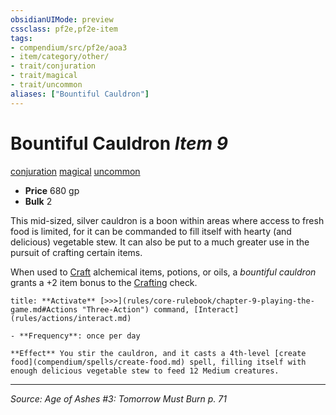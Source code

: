 ```yaml
---
obsidianUIMode: preview
cssclass: pf2e,pf2e-item
tags:
- compendium/src/pf2e/aoa3
- item/category/other/
- trait/conjuration
- trait/magical
- trait/uncommon
aliases: ["Bountiful Cauldron"]
---
```

# Bountiful Cauldron *Item 9*  
[conjuration](conjuration.md "Conjuration School Trait")  [magical](magical.md "Magical Item Trait")  [uncommon](uncommon.md "Uncommon Rarity Trait")  

- **Price** 680 gp
- **Bulk** 2

This mid-sized, silver cauldron is a boon within areas where access to fresh food is limited, for it can be commanded to fill itself with hearty (and delicious) vegetable stew. It can also be put to a much greater use in the pursuit of crafting certain items.

When used to [Craft](craft.md) alchemical items, potions, or oils, a _bountiful cauldron_ grants a +2 item bonus to the [Crafting](skills.md#Crafting) check.

```ad-embed-ability
title: **Activate** [>>>](rules/core-rulebook/chapter-9-playing-the-game.md#Actions "Three-Action") command, [Interact](rules/actions/interact.md)

- **Frequency**: once per day

**Effect** You stir the cauldron, and it casts a 4th-level [create food](compendium/spells/create-food.md) spell, filling itself with enough delicious vegetable stew to feed 12 Medium creatures.
```


---
*Source: Age of Ashes #3: Tomorrow Must Burn p. 71*